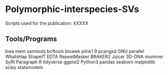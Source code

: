 # Polymorphic-interspecies-SVs
Scripts used for the publication: XXXXX


## Tools/Programs
bwa mem
samtools
bcftools
bioawk
plink1.9
pcangsd
GNU parallel
WhatsHap
ShapeIT
EDTA
RepeatMasker
BRAKER2
Juicer
3D-DNA
mummer
SyRI
Paragraph
R
    tidyverse
    ggplot2
Python3
    pandas
    seaborn
    matplotlib
    scipy
    statsmodels
